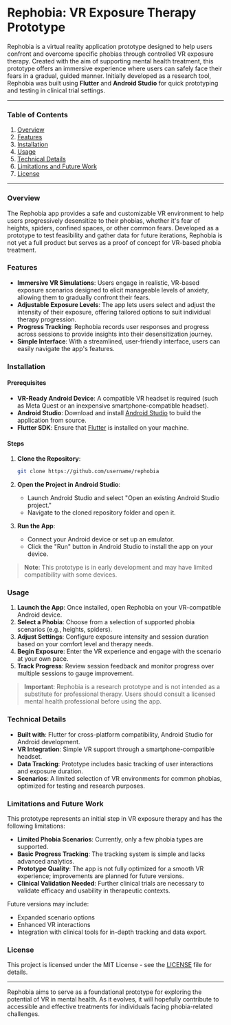 # Rephobia: VR Exposure Therapy Prototype

Rephobia is a virtual reality application prototype designed to help users confront and overcome specific phobias through controlled VR exposure therapy. Created with the aim of supporting mental health treatment, this prototype offers an immersive experience where users can safely face their fears in a gradual, guided manner. Initially developed as a research tool, Rephobia was built using **Flutter** and **Android Studio** for quick prototyping and testing in clinical trial settings.

---

### Table of Contents
1. [Overview](#overview)
2. [Features](#features)
3. [Installation](#installation)
4. [Usage](#usage)
5. [Technical Details](#technical-details)
6. [Limitations and Future Work](#limitations-and-future-work)
7. [License](#license)

---

### Overview

The Rephobia app provides a safe and customizable VR environment to help users progressively desensitize to their phobias, whether it's fear of heights, spiders, confined spaces, or other common fears. Developed as a prototype to test feasibility and gather data for future iterations, Rephobia is not yet a full product but serves as a proof of concept for VR-based phobia treatment.

### Features

- **Immersive VR Simulations**: Users engage in realistic, VR-based exposure scenarios designed to elicit manageable levels of anxiety, allowing them to gradually confront their fears.
- **Adjustable Exposure Levels**: The app lets users select and adjust the intensity of their exposure, offering tailored options to suit individual therapy progression.
- **Progress Tracking**: Rephobia records user responses and progress across sessions to provide insights into their desensitization journey.
- **Simple Interface**: With a streamlined, user-friendly interface, users can easily navigate the app's features.

### Installation

#### Prerequisites
- **VR-Ready Android Device**: A compatible VR headset is required (such as Meta Quest or an inexpensive smartphone-compatible headset).
- **Android Studio**: Download and install [Android Studio](https://developer.android.com/studio) to build the application from source.
- **Flutter SDK**: Ensure that [Flutter](https://flutter.dev/docs/get-started/install) is installed on your machine.

#### Steps
1. **Clone the Repository**:
    ```bash
    git clone https://github.com/username/rephobia
    ```
2. **Open the Project in Android Studio**:
   - Launch Android Studio and select "Open an existing Android Studio project."
   - Navigate to the cloned repository folder and open it.

3. **Run the App**:
   - Connect your Android device or set up an emulator.
   - Click the "Run" button in Android Studio to install the app on your device.

> **Note**: This prototype is in early development and may have limited compatibility with some devices.

### Usage

1. **Launch the App**: Once installed, open Rephobia on your VR-compatible Android device.
2. **Select a Phobia**: Choose from a selection of supported phobia scenarios (e.g., heights, spiders).
3. **Adjust Settings**: Configure exposure intensity and session duration based on your comfort level and therapy needs.
4. **Begin Exposure**: Enter the VR experience and engage with the scenario at your own pace.
5. **Track Progress**: Review session feedback and monitor progress over multiple sessions to gauge improvement.

> **Important**: Rephobia is a research prototype and is not intended as a substitute for professional therapy. Users should consult a licensed mental health professional before using the app.

### Technical Details

- **Built with**: Flutter for cross-platform compatibility, Android Studio for Android development.
- **VR Integration**: Simple VR support through a smartphone-compatible headset.
- **Data Tracking**: Prototype includes basic tracking of user interactions and exposure duration.
- **Scenarios**: A limited selection of VR environments for common phobias, optimized for testing and research purposes.

### Limitations and Future Work

This prototype represents an initial step in VR exposure therapy and has the following limitations:
- **Limited Phobia Scenarios**: Currently, only a few phobia types are supported.
- **Basic Progress Tracking**: The tracking system is simple and lacks advanced analytics.
- **Prototype Quality**: The app is not fully optimized for a smooth VR experience; improvements are planned for future versions.
- **Clinical Validation Needed**: Further clinical trials are necessary to validate efficacy and usability in therapeutic contexts.

Future versions may include:
- Expanded scenario options
- Enhanced VR interactions
- Integration with clinical tools for in-depth tracking and data export.

### License

This project is licensed under the MIT License - see the [LICENSE](LICENSE) file for details.

---

Rephobia aims to serve as a foundational prototype for exploring the potential of VR in mental health. As it evolves, it will hopefully contribute to accessible and effective treatments for individuals facing phobia-related challenges.
